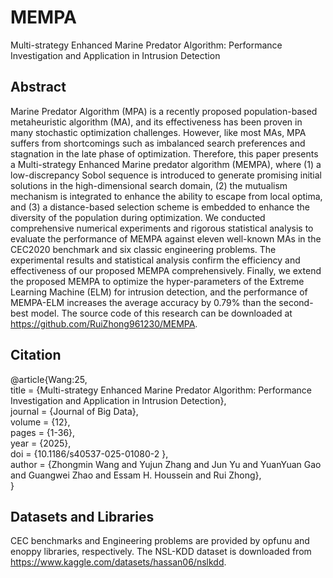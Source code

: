 # MEMPA
Multi-strategy Enhanced Marine Predator Algorithm: Performance Investigation and Application in Intrusion Detection

## Abstract
Marine Predator Algorithm (MPA) is a recently proposed population-based metaheuristic algorithm (MA), and its effectiveness has been proven in many stochastic optimization challenges. However, like most MAs, MPA suffers from shortcomings such as imbalanced search preferences and stagnation in the late phase of optimization. Therefore, this paper presents a Multi-strategy Enhanced Marine predator algorithm (MEMPA), where (1) a low-discrepancy Sobol sequence is introduced to generate promising initial solutions in the high-dimensional search domain, (2) the mutualism mechanism is integrated to enhance the ability to escape from local optima, and (3) a distance-based selection scheme is embedded to enhance the diversity of the population during optimization. We conducted comprehensive numerical experiments and rigorous statistical analysis to evaluate the performance of MEMPA against eleven well-known MAs in the CEC2020 benchmark and six classic engineering problems. The experimental results and statistical analysis confirm the efficiency and effectiveness of our proposed MEMPA comprehensively. Finally, we extend the proposed MEMPA to optimize the hyper-parameters of the Extreme Learning Machine (ELM) for intrusion detection, and the performance of MEMPA-ELM increases the average accuracy by 0.79% than the second-best model. The source code of this research can be downloaded at https://github.com/RuiZhong961230/MEMPA.

## Citation
@article{Wang:25,  
title = {Multi-strategy Enhanced Marine Predator Algorithm: Performance Investigation and Application in Intrusion Detection},  
journal = {Journal of Big Data},  
volume = {12},  
pages = {1-36},  
year = {2025},  
doi = {10.1186/s40537-025-01080-2 },  
author = {Zhongmin Wang and Yujun Zhang and Jun Yu and YuanYuan Gao and Guangwei Zhao and Essam H. Houssein and Rui Zhong},  
}

## Datasets and Libraries
CEC benchmarks and Engineering problems are provided by opfunu and enoppy libraries, respectively. The NSL-KDD dataset is downloaded from https://www.kaggle.com/datasets/hassan06/nslkdd.
